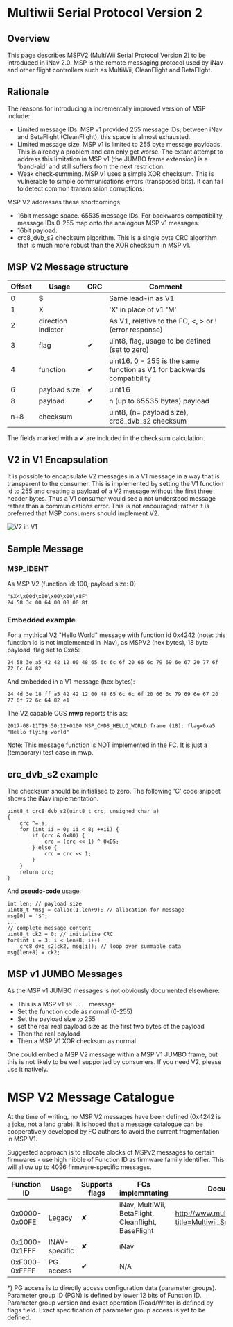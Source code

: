 # Multiwii Serial Protocol Version 2

## Overview

This page describes MSPV2 (MultiWii Serial Protocol Version 2) to be introduced in iNav 2.0. MSP is the remote messaging protocol used by iNav and other flight controllers such as MultiWii, CleanFlight and BetaFlight.

## Rationale

The reasons for introducing a incrementally improved version of MSP include:

* Limited message IDs. MSP v1 provided 255 message IDs; between iNav and BetaFlight (CleanFlight), this space is almost exhausted.
* Limited message size. MSP v1 is limited to 255 byte message payloads. This is already a problem and can only get worse. The extant attempt to address this limitation in MSP v1 (the JUMBO frame extension) is a 'band-aid' and still suffers from the next restriction.
* Weak check-summing. MSP v1 uses a simple XOR checksum. This is vulnerable to simple communications errors (transposed bits). It can fail to detect common transmission corruptions.

MSP V2 addresses these shortcomings:

* 16bit message space. 65535 message IDs. For backwards compatibility, message IDs 0-255 map onto the analogous MSP v1 messages.
* 16bit payload.
* crc8_dvb_s2 checksum algorithm. This is a single byte CRC algorithm that is much more robust than the XOR checksum in MSP v1.

## MSP V2 Message structure

| Offset | Usage | CRC |Comment |
| ---- | ---- | ---- | --- |
| 0 | $ |  | Same lead-in as V1 |
| 1 | X |  | 'X' in place of v1 'M' |
| 2 | direction indictor |  | As V1, relative to the FC, <, > or ! (error response) |
| 3 | flag | ✔  | uint8, flag, usage to be defined (set to zero) |
| 4 | function | ✔  |uint16. 0 - 255 is the same function as V1 for backwards compatibility |
| 6 | payload size | ✔  |uint16 |
| 8 | payload |  ✔ | n (up to 65535 bytes) payload | 
| n+8 | checksum |  | uint8, (n= payload size), crc8_dvb_s2 checksum |

The fields marked with a ✔ are included in the checksum calculation.

## V2 in V1 Encapsulation

It is possible to encapsulate V2 messages in a V1 message in a way that is transparent to the consumer. This is implemented by setting the V1 function id to 255 and creating a payload of a V2 message without the first three header bytes.
Thus a V1 consumer would see a not understood message rather than a communications error. This is not encouraged; rather it is preferred that MSP consumers should implement V2. 

![V2 in V1](https://user-images.githubusercontent.com/11059099/29072728-4605dbfa-7c8c-11e7-996a-8106670cca9e.png)
 
## Sample Message

### MSP_IDENT

As MSP V2 (function id: 100, payload size: 0)

````
"$X<\x00d\x00\x00\x00\x8F"
24 58 3c 00 64 00 00 00 8f 
````
### Embedded example

For a mythical V2 "Hello World" message with function id 0x4242 (note: this function id is not implemented in iNav), as MSPV2 (hex bytes), 18 byte payload, flag set to 0xa5:

````
24 58 3e a5 42 42 12 00 48 65 6c 6c 6f 20 66 6c 79 69 6e 67 20 77 6f 72 6c 64 82 
````

And embedded in a V1 message (hex bytes):

````
24 4d 3e 18 ff a5 42 42 12 00 48 65 6c 6c 6f 20 66 6c 79 69 6e 67 20 77 6f 72 6c 64 82 e1 
````
The V2 capable CGS **mwp** reports this as:
````
2017-08-11T19:50:12+0100 MSP_CMDS_HELLO_WORLD frame (18): flag=0xa5 "Hello flying world"
````
Note: This message function is NOT implemented in the FC. It is just a (temporary) test case in mwp.

## crc_dvb_s2 example

The checksum should be initialised to zero. The following 'C' code snippet shows the iNav implementation.
````
uint8_t crc8_dvb_s2(uint8_t crc, unsigned char a)
{
    crc ^= a;
    for (int ii = 0; ii < 8; ++ii) {
        if (crc & 0x80) {
            crc = (crc << 1) ^ 0xD5;
        } else {
            crc = crc << 1;
        }
    }
    return crc;
}
````
And **pseudo-code** usage:
````
int len; // payload size
uint8_t *msg = calloc(1,len+9); // allocation for message
msg[0] = '$';
...
// complete message content
uint8_t ck2 = 0; // initialise CRC
for(int i = 3; i < len+8; i++)
    crc8_dvb_s2(ck2, msg[i]); // loop over summable data
msg[len+8] = ck2;
````

## MSP v1 JUMBO Messages

As the MSP v1 JUMBO messages is not obviously documented elsewhere:

* This is a MSP v1 `$M ... ` message
* Set the function code as normal (0-255)
* Set the payload size to 255 
* set the real real payload size as the first two bytes of the payload
* Then the real payload
* Then a MSP V1 XOR checksum as normal

One could embed a MSP V2 message within a MSP V1 JUMBO frame, but this is not likely to be well supported by consumers. If you need V2, please use it natively. 

# MSP V2 Message Catalogue

At the time of writing, no MSP V2 messages have been defined (0x4242 is a joke, not a land grab). It is hoped that a message catalogue can be cooperatively developed by FC authors to avoid the current fragmentation in MSP V1. 

Suggested approach is to allocate blocks of MSPv2 messages to certain firmwares - use high nibble of Function ID as firmware family identifier. This will allow up to 4096 firmware-specific messages.

| Function ID | Usage | Supports flags | FCs implemntating | Documentation Link |
| ----- | ---------- | ---- | ---- | ---- |
| 0x0000-0x00FE | Legacy     |  ✘   | iNav, MultiWii, BetaFlight, Cleanflight, BaseFlight    |   http://www.multiwii.com/wiki/index.php?title=Multiwii_Serial_Protocol   |
| 0x1000-0x1FFF | INAV-specific     |  ✘   | iNav    |      |
| 0xF000-0xFFFF | PG access    |  ✔   | N/A    |      |

*) PG access is to directly access configuration data (parameter groups). Parameter group ID (PGN) is defined by lower 12 bits of Function ID. Parameter group version and exact operation (Read/Write) is defined by flags field. Exact specification of parameter group access is yet to be defined.